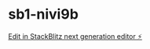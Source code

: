 # sb1-nivi9b

[Edit in StackBlitz next generation editor ⚡️](https://stackblitz.com/~/github.com/Raoulakiwi/sb1-nivi9b)